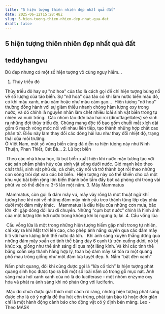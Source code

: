 ```yaml
---
title: "5 hiện tượng thiên nhiên đẹp nhất quả đất"
date: 2025-06-12T15:28:48Z
slug: 5-hien-tuong-thien-nhien-dep-nhat-qua-dat
draft: false
---
```


## 5 hiện tượng thiên nhiên đẹp nhất quả đất

## teddyhangvu

Dù đẹp nhưng có một số hiện tượng vô cùng nguy hiểm...
1. Thủy triều đỏ

Thủy triều đỏ hay sự "nở hoa" của tảo là cách gọi để chỉ hiện tượng bùng nổ về số lượng của tảo biển. Sự "nở hoa" của tảo có khi làm nước biển màu đỏ, có khi màu xanh, màu xám hoặc như màu cám gạo... 
​
Hiện tượng "nở hoa" thường đồng hành với sự giảm thiểu nhanh chóng hàm lượng oxy trong nước, và đó chính là nguyên nhân làm chết nhiều loài sinh vật biển trong tự nhiên và nuôi trồng.
​
Các nhóm tảo đơn bào hai roi (dinoflagellates) sẽ sinh ra những đợt thủy triều đỏ. Chúng mang độc tố bao gồm chuỗi mắt xích dài gồm 6 mạch vòng móc nối với nhau liên tiếp, tạo thành những hợp chất cao phân tử.  Điều này làm thay đổi các dòng hải lưu như thay đổi nhiệt độ, trạng thái của môi trường.  
Ở Việt Nam, một số vùng biển cũng đã diễn ra hiện tượng này như Ninh Thuận, Phan Thiết, Cát Bà...
2. Lũ bọt biển

​
Theo các nhà khoa học, lũ bọt biển xuất hiện khi nước mặn tương tác với các sản phẩm phân hủy của sinh vật sống dưới nước. Gió mạnh kéo theo chất thải, sinh vật phù du, cá chết, cây nổi và trở thành bọt rồi theo những con sóng trôi dạt vào các bờ biển.
​
Hiện tượng này có thể khiến cho cả một khu vực bãi biển rộng lớn biến thành bồn tắm đầy bọt xà phòng chỉ trong vài phút và có thể diễn ra 3-5 lần một năm.
3. Mây Mammatus

​
Mammatus, còn gọi là đám mây vú, mây vảy rồng là một thuật ngữ khí tượng học khi nói về những đám mây hình cầu treo thành từng lớp dày phía dưới một đám mây khác. 
​
​
Mammatus là dấu hiệu của những cơn mưa, bão lớn khi gặp dòng đối lưu di chuyển. Những “cụm bọt nước” chính là hình ảnh của một lượng lớn hơi nước trong không khí bị ngưng tụ lại.
4. Cầu vồng lửa

​
Cầu vồng lửa là một trong những hiện tượng hiếm gặp nhất trong tự nhiên, chỉ xảy ra khi Mặt trời lên cao, cho phép ánh nắng xuyên qua các đám mây li ti với hàm lượng tinh thể nước đá lớn.
​
​
Khi ánh sáng xuyên thẳng đứng qua những đám mây xoắn có tinh thể băng dày 6 cạnh từ trên xuống dưới, nó bị khúc xạ, giống như thể ánh sáng đi qua một lăng kính. Và khi các tinh thể băng xoắn xếp thành hàng hợp lý, toàn bộ đám mây sẽ tỏa ra một quang phổ màu trông giống như một đám lửa tuyệt đẹp.
5. Nấm “bật đèn xanh”

Nấm phát quang, đôi khi cũng được gọi là “lửa cổ tích” là hiện tượng phát quang sinh học được tạo ra bởi một số loài nấm có trong gỗ mục nát. 
Ánh sáng màu hơi xanh xanh của nó là do luciferase - một nhóm enzyme oxy hóa và phát ra ánh sáng khi nó phản ứng với luciferin.
 
​
Mặc dù chưa được giải thích một cách  rõ ràng, nhưng hiện tượng phát sáng được cho là có ý nghĩa để thu hút côn trùng, phát tán bào tử hoặc đơn giản chỉ là một hành động cảnh báo cho động vật có ý định bén mảng.
 Leo - Theo MASK